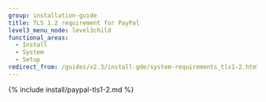 ```yaml
---
group: installation-guide
title: TLS 1.2 requirement for PayPal
level3_menu_node: level3child
functional_areas:
  - Install
  - System
  - Setup
redirect_from: /guides/v2.3/install-gde/system-requirements_tls1-2.html
---
```


{% include install/paypal-tls1-2.md %}

